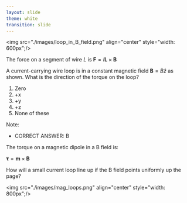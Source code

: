 ```yaml
---
layout: slide
theme: white
transition: slide
---
```


<section data-markdown>

<img src="./images/loop_in_B_field.png" align="center" style="width: 600px";/>

The force on a segment of wire $L$ is $\mathbf{F} = I \mathbf{L} \times \mathbf{B}$

A current-carrying wire loop is in a constant magnetic field $\mathbf{B} = B \hat{z}$ as shown. What is the direction of the torque on the loop?

1. Zero
2. +x
3. +y
4. +z
5. None of these

Note:
* CORRECT ANSWER: B
</section>

<section data-markdown>

The torque on a magnetic dipole in a B field is:

$\mathbf{\tau} = \mathbf{m} \times \mathbf{B}$

How will a small current loop line up if the B field points uniformly up the page?

<img src="./images/mag_loops.png" align="center" style="width: 800px";/>


</section>
